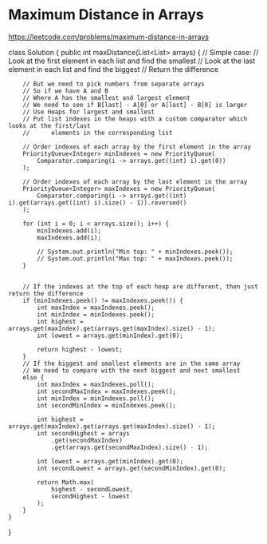 # Maximum Distance in Arrays
https://leetcode.com/problems/maximum-distance-in-arrays

class Solution {
    public int maxDistance(List<List<Integer>> arrays) {
        // Simple case:
        // Look at the first element in each list and find the smallest
        // Look at the last element in each list and find the biggest
        // Return the difference

        // But we need to pick numbers from separate arrays
        // So if we have A and B
        // Where A has the smallest and largest element
        // We need to see if B[last] - A[0] or A[last] - B[0] is larger
        // Use Heaps for largest and smallest
        // Put list indexes in the heaps with a custom comparator which looks at the first/last
        //      elements in the corresponding list

        // Order indexes of each array by the first element in the array
        PriorityQueue<Integer> minIndexes = new PriorityQueue(
            Comparator.comparing(i -> arrays.get((int) i).get(0))
        );

        // Order indexes of each array by the last element in the array
        PriorityQueue<Integer> maxIndexes = new PriorityQueue(
            Comparator.comparing(i -> arrays.get((int) i).get(arrays.get((int) i).size() - 1)).reversed()
        );

        for (int i = 0; i < arrays.size(); i++) {
            minIndexes.add(i);
            maxIndexes.add(i);

            // System.out.println("Min top: " + minIndexes.peek());
            // System.out.println("Max top: " + maxIndexes.peek());
        }

        
        // If the indexes at the top of each heap are different, then just return the difference
        if (minIndexes.peek() != maxIndexes.peek()) {
            int maxIndex = maxIndexes.peek();
            int minIndex = minIndexes.peek();
            int highest = arrays.get(maxIndex).get(arrays.get(maxIndex).size() - 1);
            int lowest = arrays.get(minIndex).get(0);

            return highest - lowest;
        } 
        // If the biggest and smallest elements are in the same array
        // We need to compare with the next biggest and next smallest
        else {
            int maxIndex = maxIndexes.poll();
            int secondMaxIndex = maxIndexes.peek();
            int minIndex = minIndexes.poll();
            int secondMinIndex = minIndexes.peek();

            int highest = arrays.get(maxIndex).get(arrays.get(maxIndex).size() - 1);
            int secondHighest = arrays
                .get(secondMaxIndex)
                .get(arrays.get(secondMaxIndex).size() - 1);

            int lowest = arrays.get(minIndex).get(0);
            int secondLowest = arrays.get(secondMinIndex).get(0);
            
            return Math.max(
                highest - secondLowest,
                secondHighest - lowest
            );
        }
    }
}